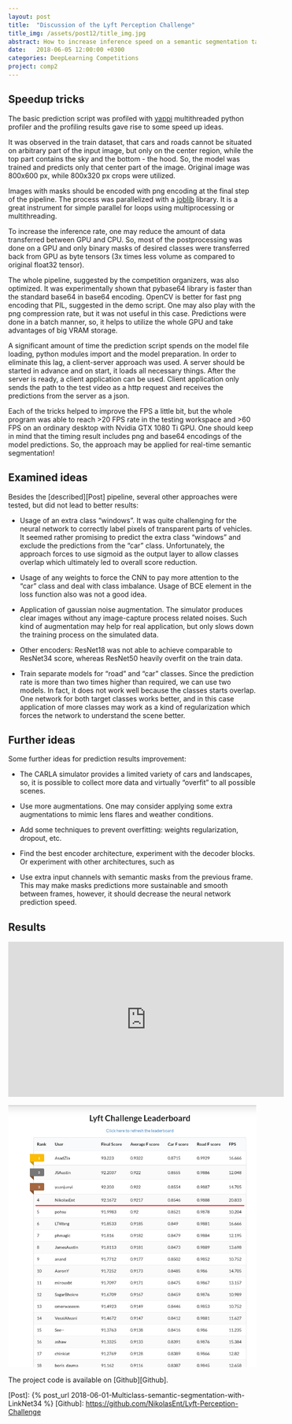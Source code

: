 ```yaml
---
layout: post
title:  "Discussion of the Lyft Perception Challenge"
title_img: /assets/post12/title_img.jpg
abstract: How to increase inference speed on a semantic segmentation task and further ideas.
date:   2018-06-05 12:00:00 +0300
categories: DeepLearning Competitions
project: comp2
---
```


## Speedup tricks

The basic prediction script was profiled with [yappi][Yappi] multithreaded python profiler and the profiling results gave rise to some speed up ideas.

It was observed in the train dataset, that cars and roads cannot be situated on arbitrary part of the input image, but only on the center region, while the top part contains the sky and the bottom - the hood. So, the model was trained and predicts only that center part of the image. Original image was 800x600 px, while 800x320 px crops were utilized.

Images with masks should be encoded with png encoding at the final step of the pipeline. The process was parallelized with a [joblib][Joblib] library. It is a great instrument for simple parallel for loops using multiprocessing or multithreading.

To increase the inference rate, one may reduce the amount of data transferred between GPU and CPU. So, most of the postprocessing was done on a GPU and only binary masks of desired classes were transferred back from GPU as byte tensors (3x times less volume as compared to original float32 tensor).

The whole pipeline, suggested by the competition organizers, was also optimized. It was experimentally shown that pybase64 library is faster than the standard base64 in base64 encoding. OpenCV is better for fast png encoding that PIL, suggested in the demo script. One may also play with the png compression rate, but it was not useful in this case. Predictions were done in a batch manner, so, it helps to utilize the whole GPU and take advantages of big VRAM storage.

A significant amount of time the prediction script spends on the model file loading, python modules import and the model preparation. In order to eliminate this lag, a client-server approach was used. A server should be started in advance and on start, it loads all necessary things. After the server is ready, a client application can be used. Client application only sends the path to the test video as a http request and receives the predictions from the server as a json.

Each of the tricks helped to improve the FPS a little bit, but the whole program was able to reach >20 FPS rate in the testing workspace and >60 FPS on an ordinary desktop with Nvidia GTX 1080 Ti GPU. One should keep in mind that the timing result includes png and base64 encodings of the model predictions. So, the approach may be applied for real-time semantic segmentation!


## Examined ideas
Besides the [described][Post] pipeline, several other approaches were tested, but did not lead to better results:

* Usage of an extra class “windows”. It was quite challenging for the neural network to correctly label pixels of transparent parts of vehicles. It seemed rather promising to predict the extra class “windows” and exclude the predictions from the “car” class. Unfortunately, the approach forces to use sigmoid as the output layer to allow classes overlap which ultimately led to overall score reduction.

* Usage of any weights to force the CNN to pay more attention to the “car” class and deal with class imbalance. Usage of BCE element in the loss function also was not a good idea.

* Application of gaussian noise augmentation. The simulator produces clear images without any image-capture process related noises. Such kind of augmentation may help for real application, but only slows down the training process on the simulated data.

* Other encoders: ResNet18 was not able to achieve comparable to ResNet34 score, whereas  ResNet50 heavily overfit on the train data.

* Train separate models for “road” and “car” classes. Since the prediction rate is more than two times higher than required, we can use two models. In fact, it does not work well because the classes starts overlap. One network for both target classes works better, and in this case application of more classes may work as a kind of regularization which forces the network to understand the scene better.

## Further ideas

Some further ideas for prediction results improvement:

* The CARLA simulator provides a limited variety of cars and landscapes, so, it is possible to collect more data and virtually “overfit” to all possible scenes.

* Use more augmentations. One may consider applying some extra augmentations to mimic lens flares and weather conditions.

* Add some techniques to prevent overfitting: weights regularization, dropout, etc.

* Find the best encoder architecture, experiment with the decoder blocks. Or experiment with other architectures, such as 
* Use extra input channels with semantic masks from the previous frame. This may make masks predictions more sustainable and smooth between frames, however, it should decrease the neural network prediction speed.


## Results

<iframe width="560" height="315" src="https://www.youtube.com/embed/15vnXdaoo8Q?rel=0" frameborder="0" allow="autoplay; encrypted-media" allowfullscreen></iframe>

![Leaderoard](/assets/post12/lb.jpg)

The project code is available on [Github][Github].

[Yappi]: https://pypi.org/project/yappi/
[Joblib]: https://pythonhosted.org/joblib/
[Post]: {% post_url 2018-06-01-Multiclass-semantic-segmentation-with-LinkNet34 %}
[Github]: https://github.com/NikolasEnt/Lyft-Perception-Challenge

